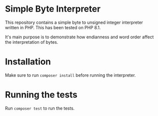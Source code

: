 # Simple Byte Interpreter

This repository contains a simple byte to unsigned integer interpreter written in PHP. This has been tested on PHP 8.1.

It's main purpose is to demonstrate how endianness and word order affect the interpretation of bytes.

# Installation

Make sure to run `composer install` before running the interpreter.

# Running the tests

Run `composer test` to run the tests.

